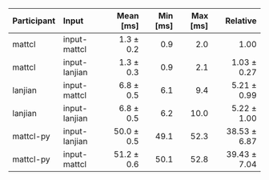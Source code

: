 | Participant | Input | Mean [ms] | Min [ms] | Max [ms] | Relative |
|:---|:---|---:|---:|---:|---:|
| mattcl | input-mattcl | 1.3 ± 0.2 | 0.9 | 2.0 | 1.00 |
| mattcl | input-lanjian | 1.3 ± 0.3 | 0.9 | 2.1 | 1.03 ± 0.27 |
| lanjian | input-mattcl | 6.8 ± 0.5 | 6.1 | 9.4 | 5.21 ± 0.99 |
| lanjian | input-lanjian | 6.8 ± 0.5 | 6.2 | 10.0 | 5.22 ± 1.00 |
| mattcl-py | input-lanjian | 50.0 ± 0.5 | 49.1 | 52.3 | 38.53 ± 6.87 |
| mattcl-py | input-mattcl | 51.2 ± 0.6 | 50.1 | 52.8 | 39.43 ± 7.04 |
